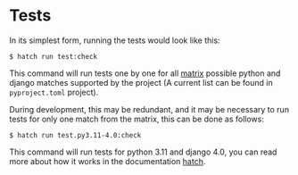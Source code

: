 # Tests

In its simplest form, running the tests would look like this:

```console
$ hatch run test:check
```

This command will run tests one by one for all [matrix](https://hatch.pypa.io/latest/config/environment/advanced/#matrix) possible python and django matches supported by the project (A current list can be found in `pyproject.toml` project).

During development, this may be redundant, and it may be necessary to run tests for only one match from the matrix, this can be done as follows:

```console
$ hatch run test.py3.11-4.0:check
```

This command will run tests for python 3.11 and django 4.0, you can read more about how it works in the documentation [hatch](https://hatch.pypa.io/latest/cli/reference/#hatch-env-run).
